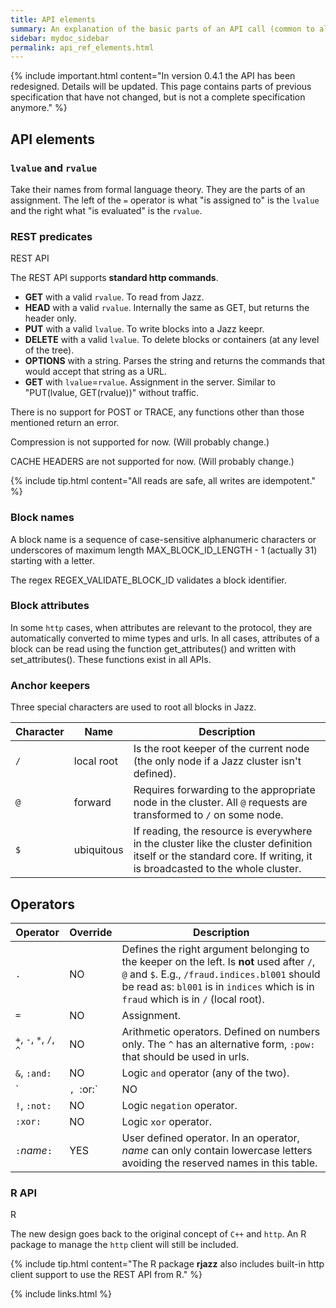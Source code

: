 ```yaml
---
title: API elements
summary: An explanation of the basic parts of an API call (common to all clients).
sidebar: mydoc_sidebar
permalink: api_ref_elements.html
---
```


{% include important.html content="In version 0.4.1 the API has been redesigned. Details will be updated. This page contains parts of previous specification that have not changed, but is not a complete specification anymore." %}

## API elements


### `lvalue` and `rvalue`

Take their names from formal language theory. They are the parts of an assignment. The left of the `=` operator is what "is assigned to" is the `lvalue` and the right what "is evaluated" is the `rvalue`.


### REST predicates

<span class="label label-info">REST API</span>

The REST API supports **standard http commands**.

* **GET** with a valid `rvalue`. To read from Jazz.
* **HEAD** with a valid `rvalue`. Internally the same as GET, but returns the header only.
* **PUT** with a valid `lvalue`. To write blocks into a Jazz keepr.
* **DELETE** with a valid `lvalue`. To delete blocks or containers (at any level of the tree).
* **OPTIONS** with a string. Parses the string and returns the commands that would accept that string as a URL.
* **GET** with `lvalue`=`rvalue`. Assignment in the server. Similar to "PUT(lvalue, GET(rvalue))" without traffic.

There is no support for POST or TRACE, any functions other than those mentioned return an error.

Compression is not supported for now. (Will probably change.)

CACHE HEADERS are not supported for now. (Will probably change.)

{% include tip.html content="All reads are safe, all writes are idempotent." %}


### Block names

A block name is a sequence of case-sensitive alphanumeric characters or underscores of maximum length MAX_BLOCK_ID_LENGTH - 1 (actually 31)
starting with a letter.

The regex REGEX_VALIDATE_BLOCK_ID validates a block identifier.


### Block attributes

In some `http` cases, when attributes are relevant to the protocol, they are automatically converted to mime types and urls. In all cases,
attributes of a block can be read using the function get_attributes() and written with set_attributes(). These functions exist
in all APIs.


### Anchor keepers

Three special characters are used to root all blocks in Jazz.

| Character | Name | Description |
|-----------|------|-------------|
| `/` | local root | Is the root keeper of the current node (the only node if a Jazz cluster isn't defined). |
| `@` | forward | Requires forwarding to the appropriate node in the cluster. All `@` requests are transformed to `/` on some node. |
| `$` | ubiquitous | If reading, the resource is everywhere in the cluster like the cluster definition itself or the standard core. If writing, it is broadcasted to the whole cluster. |


## Operators

| Operator | Override | Description |
|-----------|------|-------------|
| `.` | NO | Defines the right argument belonging to the keeper on the left. Is **not** used after `/`, `@` and `$`. E.g., `/fraud.indices.bl001` should be read as: `bl001` is in `indices` which is in `fraud` which is in `/` (local root). |
| `=` | NO | Assignment. |
| `+`, `-`, `*`, `/`, `^` | NO | Arithmetic operators. Defined on numbers only. The `^` has an alternative form, `:pow:` that should be used in urls. |
| `&`, `:and:` | NO | Logic `and` operator (any of the two). |
| `|`, `:or:` | NO | Logic `or` operator (any of the two). The vertical `|` version should not be used in a url. |
| `!`, `:not:` | NO | Logic `negation` operator. |
| `:xor:` | NO | Logic `xor` operator. |
| `:`*name*`:` | YES | User defined operator. In an operator, *name* can only contain lowercase letters avoiding the reserved names in this table. |


### R API

<span class="label label-info">R</span>

The new design goes back to the original concept of `C++` and `http`. An R package to manage the `http` client will still be included.

{% include tip.html content="The R package **rjazz** also includes built-in http client support to use the REST API from R." %}


{% include links.html %}
